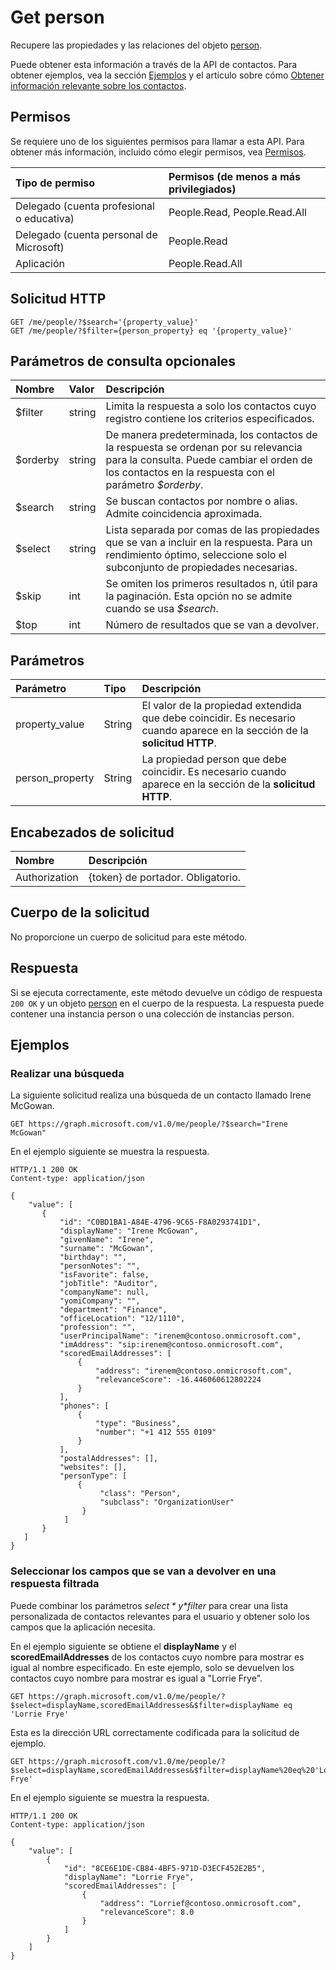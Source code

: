 # <a name="get-person"></a>Get person

Recupere las propiedades y las relaciones del objeto [person](../resources/person.md).

Puede obtener esta información a través de la API de contactos. Para obtener ejemplos, vea la sección [Ejemplos](#examples) y el artículo sobre cómo [Obtener información relevante sobre los contactos](../../../concepts/people_example.md).

## <a name="permissions"></a>Permisos
Se requiere uno de los siguientes permisos para llamar a esta API. Para obtener más información, incluido cómo elegir permisos, vea [Permisos](../../../concepts/permissions_reference.md).
 

|Tipo de permiso      | Permisos (de menos a más privilegiados)              |
|:--------------------|:---------------------------------------------------------|
|Delegado (cuenta profesional o educativa) | People.Read, People.Read.All    |
|Delegado (cuenta personal de Microsoft) | People.Read    |
|Aplicación | People.Read.All |

## <a name="http-request"></a>Solicitud HTTP
<!-- { "blockType": "ignored" } -->

```http
GET /me/people/?$search='{property_value}'
GET /me/people/?$filter={person_property} eq '{property_value}'
```

## <a name="optional-query-parameters"></a>Parámetros de consulta opcionales
|Nombre|Valor|Descripción|
|:---------------|:--------|:-------|
|$filter|string|Limita la respuesta a solo los contactos cuyo registro contiene los criterios especificados.|
|$orderby|string|De manera predeterminada, los contactos de la respuesta se ordenan por su relevancia para la consulta. Puede cambiar el orden de los contactos en la respuesta con el parámetro *$orderby*.|
|$search|string|Se buscan contactos por nombre o alias. Admite coincidencia aproximada.|
|$select|string|Lista separada por comas de las propiedades que se van a incluir en la respuesta. Para un rendimiento óptimo, seleccione solo el subconjunto de propiedades necesarias.|
|$skip|int|Se omiten los primeros resultados n, útil para la paginación. Esta opción no se admite cuando se usa *$search*.|
|$top|int|Número de resultados que se van a devolver.|

## <a name="parameters"></a>Parámetros
| Parámetro |Tipo       |Descripción|
|:----------|:----------|:----------|
|property_value|String     |El valor de la propiedad extendida que debe coincidir. Es necesario cuando aparece en la sección de la **solicitud HTTP**.|
|person_property|String    |La propiedad person que debe coincidir. Es necesario cuando aparece en la sección de la **solicitud HTTP**.|

## <a name="request-headers"></a>Encabezados de solicitud
| Nombre      |Descripción|
|:----------|:----------|
| Authorization  | {token} de portador. Obligatorio. |

## <a name="request-body"></a>Cuerpo de la solicitud
No proporcione un cuerpo de solicitud para este método.
## <a name="response"></a>Respuesta
Si se ejecuta correctamente, este método devuelve un código de respuesta `200 OK` y un objeto [person](../resources/person.md) en el cuerpo de la respuesta. La respuesta puede contener una instancia person o una colección de instancias person. 
## <a name="examples"></a>Ejemplos
### <a name="perform-a-search"></a>Realizar una búsqueda 
La siguiente solicitud realiza una búsqueda de un contacto llamado Irene McGowan. 

<!-- {
  "blockType": "request",
  "name": "get_person"
}-->

```http
GET https://graph.microsoft.com/v1.0/me/people/?$search="Irene McGowan"
```

En el ejemplo siguiente se muestra la respuesta. 

<!-- {
  "blockType": "response",
  "name": "get_person",
  "truncated": true,
  "@odata.type": "microsoft.graph.person",
  "isCollection": true
} -->

```http
HTTP/1.1 200 OK
Content-type: application/json

{
    "value": [
       {
           "id": "C0BD1BA1-A84E-4796-9C65-F8A0293741D1",
           "displayName": "Irene McGowan",
           "givenName": "Irene",
           "surname": "McGowan",
           "birthday": "",
           "personNotes": "",
           "isFavorite": false,
           "jobTitle": "Auditor",
           "companyName": null,
           "yomiCompany": "",
           "department": "Finance",
           "officeLocation": "12/1110",
           "profession": "",
           "userPrincipalName": "irenem@contoso.onmicrosoft.com",
           "imAddress": "sip:irenem@contoso.onmicrosoft.com",
           "scoredEmailAddresses": [
               {
                   "address": "irenem@contoso.onmicrosoft.com",
                   "relevanceScore": -16.446060612802224
               }
           ],
           "phones": [
               {
                   "type": "Business",
                   "number": "+1 412 555 0109"
               }
           ],
           "postalAddresses": [],
           "websites": [],
           "personType": [
               {
                    "class": "Person",
                    "subclass": "OrganizationUser"
                }
            ]
       }
   ]
}
```
### <a name="select-the-fields-to-return-in-a-filtered-response"></a>Seleccionar los campos que se van a devolver en una respuesta filtrada 
Puede combinar los parámetros *$select* y *$filter* para crear una lista personalizada de contactos relevantes para el usuario y obtener solo los campos que la aplicación necesita. 

En el ejemplo siguiente se obtiene el **displayName** y el **scoredEmailAddresses** de los contactos cuyo nombre para mostrar es igual al nombre especificado. En este ejemplo, solo se devuelven los contactos cuyo nombre para mostrar es igual a "Lorrie Frye".

<!-- { "blockType": "ignored" } -->

```http
GET https://graph.microsoft.com/v1.0/me/people/?$select=displayName,scoredEmailAddresses&$filter=displayName eq 'Lorrie Frye'
```

Esta es la dirección URL correctamente codificada para la solicitud de ejemplo.

<!-- {
  "blockType": "request",
  "name": "get_person_select_and_filter"
}-->

```http
GET https://graph.microsoft.com/v1.0/me/people/?$select=displayName,scoredEmailAddresses&$filter=displayName%20eq%20'Lorrie Frye'
```

En el ejemplo siguiente se muestra la respuesta. 

<!-- {
  "blockType": "response",
  "name": "get_person_select_and_filter",
  "truncated": true,
  "@odata.type": "microsoft.graph.person",
  "isCollection": true
} -->

```http
HTTP/1.1 200 OK
Content-type: application/json

{
    "value": [
        {
            "id": "8CE6E1DE-CB84-4BF5-971D-D3ECF452E2B5",
            "displayName": "Lorrie Frye",
            "scoredEmailAddresses": [
                {
                    "address": "Lorrief@contoso.onmicrosoft.com",
                    "relevanceScore": 8.0
                }
            ]
        }
    ]
}
```

<!-- uuid: 8fcb5dbc-d5aa-4681-8e31-b001d5168d79
2015-10-25 14:57:30 UTC -->
<!-- {
  "type": "#page.annotation",
  "description": "Get person",
  "keywords": "",
  "section": "documentation",
  "tocPath": ""
}-->
